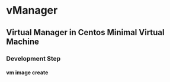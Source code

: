 # vManager

## Virtual Manager in Centos Minimal Virtual Machine

### Development Step

#### vm image create

